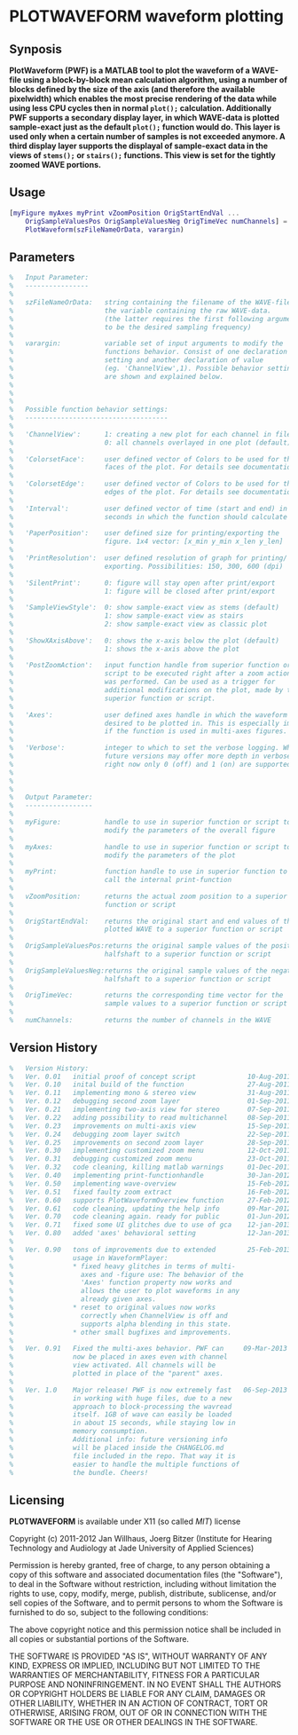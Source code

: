 # PLOTWAVEFORM waveform plotting

## Synposis
**PlotWaveform (PWF) is a MATLAB tool to plot the waveform of a WAVE-file using a block-by-block mean calculation algorithm, using a number of blocks defined by the size of the axis (and therefore the available pixelwidth) which enables the most precise rendering of the data while using less CPU cycles then in normal ```plot();``` calculation. Additionally PWF supports a secondary display layer, in which WAVE-data is plotted sample-exact just as the default ```plot();``` function would do. This layer is used only when a certain number of samples is not exceeded anymore. A third display layer supports the displayal of  sample-exact data in the views of ```stems();``` or ```stairs();``` functions. This view is set for the tightly zoomed WAVE portions.**

## Usage

```Matlab
[myFigure myAxes myPrint vZoomPosition OrigStartEndVal ... 
    OrigSampleValuesPos OrigSampleValuesNeg OrigTimeVec numChannels] = ... 
    PlotWaveform(szFileNameOrData, varargin)
```

## Parameters

```Matlab
%   Input Parameter:
%   ----------------
%
%   szFileNameOrData:   string containing the filename of the WAVE-file or
%                       the variable containing the raw WAVE-data.
%                       (the latter requires the first following argument
%                       to be the desired sampling frequency)
%
%   varargin:           variable set of input arguments to modify the
%                       functions behavior. Consist of one declaration of
%                       setting and another declaration of value
%                       (eg. 'ChannelView',1). Possible behavior settings
%                       are shown and explained below.
%
%
%
%   Possible function behavior settings:
%   ------------------------------------
%
%   'ChannelView':      1: creating a new plot for each channel in file
%                       0: all channels overlayed in one plot (default)
%
%   'ColorsetFace':     user defined vector of Colors to be used for the
%                       faces of the plot. For details see documentation
%
%   'ColorsetEdge':     user defined vector of Colors to be used for the
%                       edges of the plot. For details see documentation
%
%   'Interval':         user defined vector of time (start and end) in
%                       seconds in which the function should calculate
%
%   'PaperPosition':    user defined size for printing/exporting the 
%                       figure. 1x4 vector: [x_min y_min x_len y_len]
%
%   'PrintResolution':  user defined resolution of graph for printing/
%                       exporting. Possibilities: 150, 300, 600 (dpi)
%
%   'SilentPrint':      0: figure will stay open after print/export
%                       1: figure will be closed after print/export
%
%   'SampleViewStyle':  0: show sample-exact view as stems (default)
%                       1: show sample-exact view as stairs
%                       2: show sample-exact view as classic plot
%
%   'ShowXAxisAbove':   0: shows the x-axis below the plot (default)
%                       1: shows the x-axis above the plot
%
%   'PostZoomAction':   input function handle from superior function or
%                       script to be executed right after a zoom action
%                       was performed. Can be used as a trigger for
%                       additional modifications on the plot, made by the
%                       superior function or script.
%
%   'Axes':             user defined axes handle in which the waveform is
%                       desired to be plotted in. This is especially important
%                       if the function is used in multi-axes figures.
%
%   'Verbose':          integer to which to set the verbose logging. While
%                       future versions may offer more depth in verbose,
%                       right now only 0 (off) and 1 (on) are supported.
%
%
%
%   Output Parameter:
%   -----------------
%
%   myFigure:           handle to use in superior function or script to
%                       modify the parameters of the overall figure
%
%   myAxes:             handle to use in superior function or script to 
%                       modify the parameters of the plot
%
%   myPrint:            function handle to use in superior function to
%                       call the internal print-function
%
%   vZoomPosition:      returns the actual zoom position to a superior
%                       function or script
%
%   OrigStartEndVal:    returns the original start and end values of the
%                       plotted WAVE to a superior function or script
%
%   OrigSampleValuesPos:returns the original sample values of the positive
%                       halfshaft to a superior function or script
%                        
%   OrigSampleValuesNeg:returns the original sample values of the negative
%                       halfshaft to a superior function or script
%
%   OrigTimeVec:        returns the corresponding time vector for the
%                       sample values to a superior function or script
%
%   numChannels:        returns the number of channels in the WAVE
```

## Version History
```Matlab
%   Version History:
%   Ver. 0.01   initial proof of concept script             10-Aug-2011     JB
%   Ver. 0.10   inital build of the function                27-Aug-2011     JW
%   Ver. 0.11   implementing mono & stereo view             31-Aug-2011     JW
%   Ver. 0.12   debugging second zoom layer                 01-Sep-2011     JW
%   Ver. 0.21   implementing two-axis view for stereo       07-Sep-2011     JW
%   Ver. 0.22   adding possibility to read multichannel     08-Sep-2011     JW
%   Ver. 0.23   improvements on multi-axis view             15-Sep-2011     JW
%   Ver. 0.24   debugging zoom layer switch                 22-Sep-2011     JW
%   Ver. 0.25   improvements on second zoom layer           28-Sep-2011     JW
%   Ver. 0.30   implementing customized zoom menu           12-Oct-2011     JW
%   Ver. 0.31   debugging customized zoom menu              23-Oct-2011     JW
%   Ver. 0.32   code cleaning, killing matlab warnings      01-Dec-2011     JW
%   Ver. 0.40   implementing print-functionhandle           30-Jan-2012     JW
%   Ver. 0.50   implementing wave-overview                  15-Feb-2012     JW
%   Ver. 0.51   fixed faulty zoom extract                   16-Feb-2012     JW
%   Ver. 0.60   supports PlotWaveformOverview function      27-Feb-2012     JW
%   Ver. 0.61   code cleaning, updating the help info       09-Mar-2012     JW
%   Ver. 0.70   code cleaning again. ready for public       01-Jun-2012     JW
%   Ver. 0.71   fixed some UI glitches due to use of gca    12-jan-2013     JW
%   Ver. 0.80   added 'axes' behavioral setting             12-Jan-2013     JW
%
%   Ver. 0.90   tons of improvements due to extended        25-Feb-2013     JW
%               usage in WaveformPlayer:
%               * fixed heavy glitches in terms of multi-
%                 axes and -figure use: The behavior of the
%                 'Axes' function property now works and
%                 allows the user to plot waveforms in any
%                 already given axes.
%               * reset to original values now works 
%                 correctly when ChannelView is off and 
%                 supports alpha blending in this state.
%               * other small bugfixes and improvements.
%
%   Ver. 0.91   Fixed the multi-axes behavior. PWF can     09-Mar-2013     JW
%               now be placed in axes even with channel
%               view activated. All channels will be 
%               plotted in place of the "parent" axes.
%
%   Ver. 1.0    Major release! PWF is now extremely fast   06-Sep-2013      JW
%               in working with huge files, due to a new
%               approach to block-processing the wavread
%               itself. 1GB of wave can easily be loaded
%               in about 15 seconds, while staying low in
%               memory consumption.
%               Additional info: future versioning info 
%               will be placed inside the CHANGELOG.md 
%               file included in the repo. That way it is 
%               easier to handle the multiple functions of 
%               the bundle. Cheers!
```

## Licensing

**PLOTWAVEFORM** is available under X11 (so called *MIT*) license

Copyright (c) 2011-2012 Jan Willhaus, Joerg Bitzer (Institute for Hearing Technology and Audiology at Jade University of Applied Sciences)

Permission is hereby granted, free of charge, to any person obtaining a copy of this software and associated documentation files (the "Software"), to deal in the Software without restriction, including without limitation the rights to use, copy, modify, merge, publish, distribute, sublicense, and/or sell copies of the Software, and to permit persons to whom the Software is furnished to do so, subject to the following conditions: 

The above copyright notice and this permission notice shall be included in all copies or substantial portions of the Software.

THE SOFTWARE IS PROVIDED "AS IS", WITHOUT WARRANTY OF ANY KIND, EXPRESS OR IMPLIED, INCLUDING BUT NOT LIMITED TO THE WARRANTIES OF MERCHANTABILITY, FITNESS FOR A PARTICULAR PURPOSE AND NONINFRINGEMENT. IN NO EVENT SHALL THE AUTHORS OR COPYRIGHT HOLDERS BE LIABLE FOR ANY CLAIM, DAMAGES OR OTHER LIABILITY, WHETHER IN AN ACTION OF CONTRACT, TORT OR OTHERWISE, ARISING FROM, OUT OF OR IN CONNECTION WITH THE SOFTWARE OR THE USE OR OTHER DEALINGS IN THE SOFTWARE.
